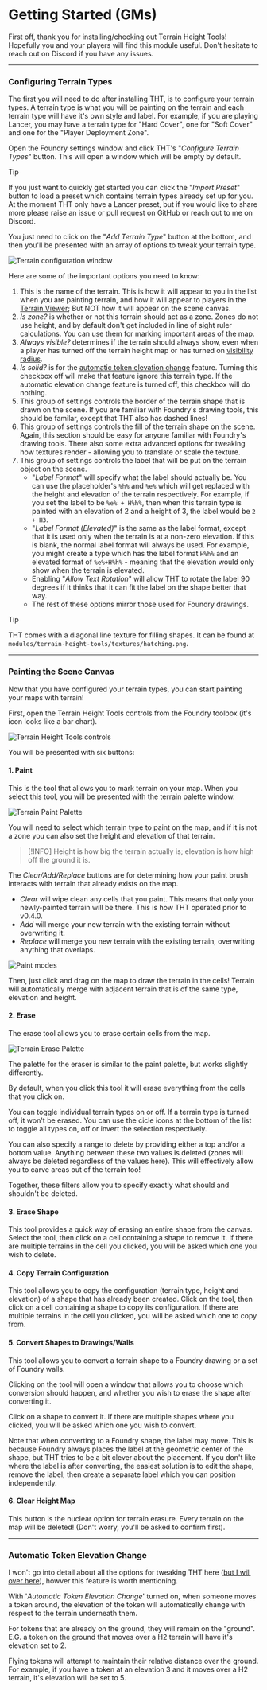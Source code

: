 # Getting Started (GMs)

First off, thank you for installing/checking out Terrain Height Tools! Hopefully you and your players will find this module useful. Don't hesitate to reach out on Discord if you have any issues.

---

### Configuring Terrain Types

The first you will need to do after installing THT, is to configure your terrain types. A terrain type is what you will be painting on the terrain and each terrain type will have it's own style and label. For example, if you are playing Lancer, you may have a terrain type for "Hard Cover", one for "Soft Cover" and one for the "Player Deployment Zone".

Open the Foundry settings window and click THT's "_Configure Terrain Types_" button. This will open a window which will be empty by default.

> [!TIP]
> If you just want to quickly get started you can click the "_Import Preset_" button to load a preset which contains terrain types already set up for you. At the moment THT only have a Lancer preset, but if you would like to share more please raise an issue or pull request on GitHub or reach out to me on Discord.

You just need to click on the "_Add Terrain Type_" button at the bottom, and then you'll be presented with an array of options to tweak your terrain type.

![Terrain configuration window](./img/configure-terrain-types.webp)

Here are some of the important options you need to know:

1. This is the name of the terrain. This is how it will appear to you in the list when you are painting terrain, and how it will appear to players in the [Terrain Viewer](../readme.md#terrain-viewer); But NOT how it will appear on the scene canvas.
2. _Is zone?_ is whether or not this terrain should act as a zone. Zones do not use height, and by default don't get included in line of sight ruler calculations. You can use them for marking important areas of the map.
3. _Always visible?_ determines if the terrain should always show, even when a player has turned off the terrain height map or has turned on [visibility radius](../readme.md#visibility-radius).
4. _Is solid?_ is for the [automatic token elevation change](./settings-keybinds-reference.md#automatic-token-elevation-change) feature. Turning this checkbox off will make that feature ignore this terrain type. If the automatic elevation change feature is turned off, this checkbox will do nothing.
5. This group of settings controls the border of the terrain shape that is drawn on the scene. If you are familiar with Foundry's drawing tools, this should be familar, except that THT also has dashed lines!
6. This group of settings controls the fill of the terrain shape on the scene. Again, this section should be easy for anyone familiar with Foundry's drawing tools. There also some extra advanced options for tweaking how textures render - allowing you to translate or scale the texture.
7. This group of settings controls the label that will be put on the terrain object on the scene.
	- "_Label Format_" will specify what the label should actually be. You can use the placeholder's `%h%` and `%e%` which will get replaced with the height and elevation of the terrain respectively. For example, if you set the label to be `%e% + H%h%`, then when this terrain type is painted with an elevation of 2 and a height of 3, the label would be `2 + H3`.
	- "_Label Format (Elevated)_" is the same as the label format, except that it is used only when the terrain is at a non-zero elevation. If this is blank, the normal label format will always be used. For example, you might create a type which has the label format `H%h%` and an elevated format of `%e%+H%h%` - meaning that the elevation would only show when the terrain is elevated.
	- Enabling "_Allow Text Rotation_" will allow THT to rotate the label 90 degrees if it thinks that it can fit the label on the shape better that way.
	- The rest of these options mirror those used for Foundry drawings.

> [!TIP]
> THT comes with a diagonal line texture for filling shapes. It can be found at `modules/terrain-height-tools/textures/hatching.png`.

---

### Painting the Scene Canvas

Now that you have configured your terrain types, you can start painting your maps with terrain!

First, open the Terrain Height Tools controls from the Foundry toolbox (it's icon looks like a bar chart).

![Terrain Height Tools controls](./img/terrain-controls.webp)

You will be presented with six buttons:

#### 1. Paint

This is the tool that allows you to mark terrain on your map. When you select this tool, you will be presented with the terrain palette window.

![Terrain Paint Palette](./img/terrain-paint-palette.webp)

You will need to select which terrain type to paint on the map, and if it is not a zone you can also set the height and elevation of that terrain.

> [!INFO]
> Height is how big the terrain actually is; elevation is how high off the ground it is.

The _Clear/Add/Replace_ buttons are for determining how your paint brush interacts with terrain that already exists on the map.
- _Clear_ will wipe clean any cells that you paint. This means that only your newly-painted terrain will be there. This is how THT operated prior to v0.4.0.
- _Add_ will merge your new terrain with the existing terrain without overwriting it.
- _Replace_ will merge you new terrain with the existing terrain, overwriting anything that overlaps.

![Paint modes](./img/paint-modes.drawio.png)

Then, just click and drag on the map to draw the terrain in the cells! Terrain will automatically merge with adjacent terrain that is of the same type, elevation and height.

#### 2. Erase

The erase tool allows you to erase certain cells from the map.

![Terrain Erase Palette](./img/terrain-erase-palette.webp)

The palette for the eraser is similar to the paint palette, but works slightly differently.

By default, when you click this tool it will erase everything from the cells that you click on.

You can toggle individual terrain types on or off. If a terrain type is turned off, it won't be erased. You can use the cicle icons at the bottom of the list to toggle all types on, off or invert the selection respectively.

You can also specify a range to delete by providing either a top and/or a bottom value. Anything between these two values is deleted (zones will always be deleted regardless of the values here). This will effectively allow you to carve areas out of the terrain too!

Together, these filters allow you to specify exactly what should and shouldn't be deleted.

#### 3. Erase Shape

This tool provides a quick way of erasing an entire shape from the canvas. Select the tool, then click on a cell containing a shape to remove it. If there are multiple terrains in the cell you clicked, you will be asked which one you wish to delete.

#### 4. Copy Terrain Configuration

This tool allows you to copy the configuration (terrain type, height and elevation) of a shape that has already been created. Click on the tool, then click on a cell containing a shape to copy its configuration. If there are multiple terrains in the cell you clicked, you will be asked which one to copy from.

#### 5. Convert Shapes to Drawings/Walls

This tool allows you to convert a terrain shape to a Foundry drawing or a set of Foundry walls.

Clicking on the tool will open a window that allows you to choose which conversion should happen, and whether you wish to erase the shape after converting it.

Click on a shape to convert it. If there are multiple shapes where you clicked, you will be asked which one you wish to convert.

Note that when converting to a Foundry shape, the label may move. This is because Foundry always places the label at the geometric center of the shape, but THT tries to be a bit clever about the placement. If you don't like where the label is after converting, the easiest solution is to edit the shape, remove the label; then create a separate label which you can position independently.

#### 6. Clear Height Map

This button is the nuclear option for terrain erasure. Every terrain on the map will be deleted! (Don't worry, you'll be asked to confirm first).

---

### Automatic Token Elevation Change

I won't go into detail about all the options for tweaking THT here ([but I will over here](./settings-keybinds-reference.md)), howver this feature is worth mentioning.

With '_Automatic Token Elevation Change_' turned on, when someone moves a token around, the elevation of the token will automatically change with respect to the terrain underneath them.

For tokens that are already on the ground, they will remain on the "ground". E.G. a token on the ground that moves over a H2 terrain will have it's elevation set to 2.

Flying tokens will attempt to maintain their relative distance over the ground. For example, if you have a token at an elevation 3 and it moves over a H2 terrain, it's elevation will be set to 5.
